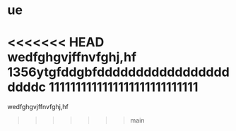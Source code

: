# ue
<<<<<<< HEAD
wedfghgvjffnvfghj,hf
1356ytgfddgbfdddddddddddddddddddddc
1111111111111111111111111111
=======
wedfghgvjffnvfghj,hf
>>>>>>> main

